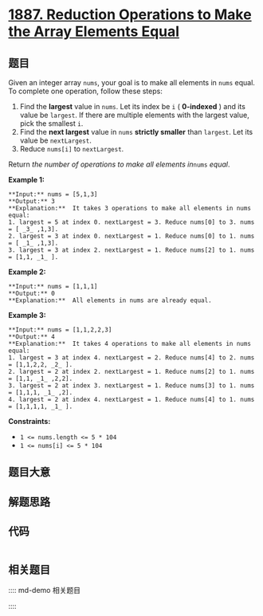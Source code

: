 # [1887. Reduction Operations to Make the Array Elements Equal](https://leetcode.com/problems/reduction-operations-to-make-the-array-elements-equal)

## 题目

Given an integer array `nums`, your goal is to make all elements in `nums`
equal. To complete one operation, follow these steps:

  1. Find the **largest** value in `nums`. Let its index be `i` ( **0-indexed** ) and its value be `largest`. If there are multiple elements with the largest value, pick the smallest `i`.
  2. Find the **next largest** value in `nums` **strictly smaller** than `largest`. Let its value be `nextLargest`.
  3. Reduce `nums[i]` to `nextLargest`.

Return _the number of operations to make all elements in_`nums` _equal_.



**Example 1:**

    
    
    **Input:** nums = [5,1,3]
    **Output:** 3
    **Explanation:**  It takes 3 operations to make all elements in nums equal:
    1. largest = 5 at index 0. nextLargest = 3. Reduce nums[0] to 3. nums = [ _3_ ,1,3].
    2. largest = 3 at index 0. nextLargest = 1. Reduce nums[0] to 1. nums = [ _1_ ,1,3].
    3. largest = 3 at index 2. nextLargest = 1. Reduce nums[2] to 1. nums = [1,1, _1_ ].
    

**Example 2:**

    
    
    **Input:** nums = [1,1,1]
    **Output:** 0
    **Explanation:**  All elements in nums are already equal.
    

**Example 3:**

    
    
    **Input:** nums = [1,1,2,2,3]
    **Output:** 4
    **Explanation:**  It takes 4 operations to make all elements in nums equal:
    1. largest = 3 at index 4. nextLargest = 2. Reduce nums[4] to 2. nums = [1,1,2,2, _2_ ].
    2. largest = 2 at index 2. nextLargest = 1. Reduce nums[2] to 1. nums = [1,1, _1_ ,2,2].
    3. largest = 2 at index 3. nextLargest = 1. Reduce nums[3] to 1. nums = [1,1,1, _1_ ,2].
    4. largest = 2 at index 4. nextLargest = 1. Reduce nums[4] to 1. nums = [1,1,1,1, _1_ ].
    



**Constraints:**

  * `1 <= nums.length <= 5 * 104`
  * `1 <= nums[i] <= 5 * 104`


## 题目大意

## 解题思路

## 代码

```javascript

```

## 相关题目

:::: md-demo 相关题目

::::
